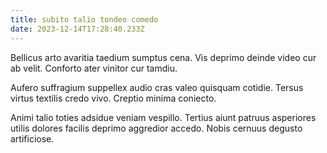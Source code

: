 ```yaml
---
title: subito talio tondeo comedo
date: 2023-12-14T17:28:40.233Z
---
```


Bellicus arto avaritia taedium sumptus cena. Vis deprimo deinde video cur ab velit. Conforto ater vinitor cur tamdiu.

Aufero suffragium suppellex audio cras valeo quisquam cotidie. Tersus virtus textilis credo vivo. Creptio minima coniecto.

Animi talio toties adsidue veniam vespillo. Tertius aiunt patruus asperiores utilis dolores facilis deprimo aggredior accedo. Nobis cernuus degusto artificiose.